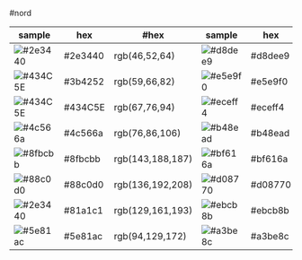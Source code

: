 
#nord

sample | hex | #hex | sample | hex | #hex
---|---|---|---|---|---
![#2e3440](https://via.placeholder.com/200/2e3440/000000?text=+) | #2e3440|rgb(46,52,64) | ![#d8dee9](https://via.placeholder.com/200/d8dee9/000000?text=+) | #d8dee9|rgb(216,222,233) 
![#434C5E](https://via.placeholder.com/200/3b4252/000000?text=+) | #3b4252|rgb(59,66,82) | ![#e5e9f0](https://via.placeholder.com/200/e5e9f0/000000?text=+) | #e5e9f0|rgb(229,233,240) 
![#434C5E](https://via.placeholder.com/200/434C5E/000000?text=+) | #434C5E|rgb(67,76,94) | ![#eceff4](https://via.placeholder.com/200/eceff4/000000?text=+) | #eceff4|rgb(236,239,244) 
![#4c566a](https://via.placeholder.com/200/4c566a/000000?text=+) | #4c566a|rgb(76,86,106) | ![#b48ead](https://via.placeholder.com/200/b48ead/000000?text=+) | #b48ead|rgb(180,142,173) 
![#8fbcbb](https://via.placeholder.com/200/8fbcbb/000000?text=+) | #8fbcbb|rgb(143,188,187) | ![#bf616a](https://via.placeholder.com/200/bf616a/000000?text=+) | #bf616a|rgb(191,97,106)  
![#88c0d0](https://via.placeholder.com/200/88c0d0/000000?text=+) | #88c0d0|rgb(136,192,208) | ![#d08770](https://via.placeholder.com/200/d08770/000000?text=+) | #d08770|rgb(208,135,112)  
![#2e3440](https://via.placeholder.com/200/81a1c1/000000?text=+) | #81a1c1|rgb(129,161,193) | ![#ebcb8b](https://via.placeholder.com/200/ebcb8b/000000?text=+) | #ebcb8b|rgb(235,203,139)  
![#5e81ac](https://via.placeholder.com/200/5e81ac/000000?text=+) | #5e81ac|rgb(94,129,172) | ![#a3be8c](https://via.placeholder.com/200/a3be8c/000000?text=+) | #a3be8c|rgb(163,190,140) 
